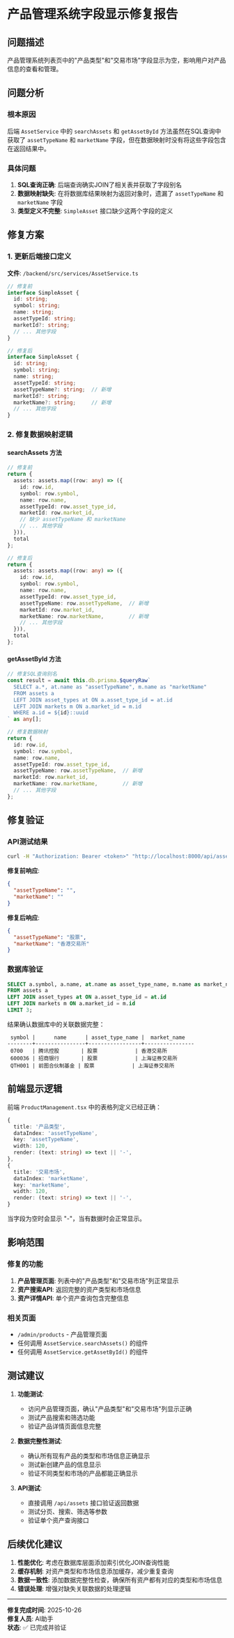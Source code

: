 # 产品管理系统字段显示修复报告

## 问题描述

产品管理系统列表页中的"产品类型"和"交易市场"字段显示为空，影响用户对产品信息的查看和管理。

## 问题分析

### 根本原因
后端 `AssetService` 中的 `searchAssets` 和 `getAssetById` 方法虽然在SQL查询中获取了 `assetTypeName` 和 `marketName` 字段，但在数据映射时没有将这些字段包含在返回结果中。

### 具体问题
1. **SQL查询正确**: 后端查询确实JOIN了相关表并获取了字段别名
2. **数据映射缺失**: 在将数据库结果映射为返回对象时，遗漏了 `assetTypeName` 和 `marketName` 字段
3. **类型定义不完整**: `SimpleAsset` 接口缺少这两个字段的定义

## 修复方案

### 1. 更新后端接口定义

**文件**: `/backend/src/services/AssetService.ts`

```typescript
// 修复前
interface SimpleAsset {
  id: string;
  symbol: string;
  name: string;
  assetTypeId: string;
  marketId?: string;
  // ... 其他字段
}

// 修复后
interface SimpleAsset {
  id: string;
  symbol: string;
  name: string;
  assetTypeId: string;
  assetTypeName?: string;  // 新增
  marketId?: string;
  marketName?: string;     // 新增
  // ... 其他字段
}
```

### 2. 修复数据映射逻辑

#### searchAssets 方法
```typescript
// 修复前
return {
  assets: assets.map((row: any) => ({
    id: row.id,
    symbol: row.symbol,
    name: row.name,
    assetTypeId: row.asset_type_id,
    marketId: row.market_id,
    // 缺少 assetTypeName 和 marketName
    // ... 其他字段
  })),
  total
};

// 修复后
return {
  assets: assets.map((row: any) => ({
    id: row.id,
    symbol: row.symbol,
    name: row.name,
    assetTypeId: row.asset_type_id,
    assetTypeName: row.assetTypeName,  // 新增
    marketId: row.market_id,
    marketName: row.marketName,        // 新增
    // ... 其他字段
  })),
  total
};
```

#### getAssetById 方法
```typescript
// 修复SQL查询别名
const result = await this.db.prisma.$queryRaw`
  SELECT a.*, at.name as "assetTypeName", m.name as "marketName"
  FROM assets a
  LEFT JOIN asset_types at ON a.asset_type_id = at.id
  LEFT JOIN markets m ON a.market_id = m.id
  WHERE a.id = ${id}::uuid
` as any[];

// 修复数据映射
return {
  id: row.id,
  symbol: row.symbol,
  name: row.name,
  assetTypeId: row.asset_type_id,
  assetTypeName: row.assetTypeName,  // 新增
  marketId: row.market_id,
  marketName: row.marketName,        // 新增
  // ... 其他字段
};
```

## 修复验证

### API测试结果
```bash
curl -H "Authorization: Bearer <token>" "http://localhost:8000/api/assets?limit=3"
```

**修复前响应**:
```json
{
  "assetTypeName": "",
  "marketName": ""
}
```

**修复后响应**:
```json
{
  "assetTypeName": "股票",
  "marketName": "香港交易所"
}
```

### 数据库验证
```sql
SELECT a.symbol, a.name, at.name as asset_type_name, m.name as market_name 
FROM assets a 
LEFT JOIN asset_types at ON a.asset_type_id = at.id 
LEFT JOIN markets m ON a.market_id = m.id 
LIMIT 3;
```

结果确认数据库中的关联数据完整：
```
 symbol |      name      | asset_type_name |  market_name   
--------+----------------+-----------------+----------------
 0700   | 腾讯控股       | 股票            | 香港交易所
 600036 | 招商银行       | 股票            | 上海证券交易所
 QTH001 | 前图合伙制基金 | 股票            | 上海证券交易所
```

## 前端显示逻辑

前端 `ProductManagement.tsx` 中的表格列定义已经正确：

```typescript
{
  title: '产品类型',
  dataIndex: 'assetTypeName',
  key: 'assetTypeName',
  width: 120,
  render: (text: string) => text || '-',
},
{
  title: '交易市场',
  dataIndex: 'marketName',
  key: 'marketName',
  width: 120,
  render: (text: string) => text || '-',
}
```

当字段为空时会显示 "-"，当有数据时会正常显示。

## 影响范围

### 修复的功能
1. **产品管理页面**: 列表中的"产品类型"和"交易市场"列正常显示
2. **资产搜索API**: 返回完整的资产类型和市场信息
3. **资产详情API**: 单个资产查询包含完整信息

### 相关页面
- `/admin/products` - 产品管理页面
- 任何调用 `AssetService.searchAssets()` 的组件
- 任何调用 `AssetService.getAssetById()` 的组件

## 测试建议

1. **功能测试**:
   - 访问产品管理页面，确认"产品类型"和"交易市场"列显示正确
   - 测试产品搜索和筛选功能
   - 验证产品详情页面信息完整

2. **数据完整性测试**:
   - 确认所有现有产品的类型和市场信息正确显示
   - 测试新创建产品的信息显示
   - 验证不同类型和市场的产品都能正确显示

3. **API测试**:
   - 直接调用 `/api/assets` 接口验证返回数据
   - 测试分页、搜索、筛选等参数
   - 验证单个资产查询接口

## 后续优化建议

1. **性能优化**: 考虑在数据库层面添加索引优化JOIN查询性能
2. **缓存机制**: 对资产类型和市场信息添加缓存，减少重复查询
3. **数据一致性**: 添加数据完整性检查，确保所有资产都有对应的类型和市场信息
4. **错误处理**: 增强对缺失关联数据的处理逻辑

---

**修复完成时间**: 2025-10-26  
**修复人员**: AI助手  
**状态**: ✅ 已完成并验证